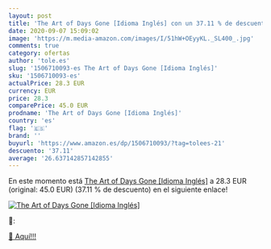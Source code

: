 ```yaml
---
layout: post
title: 'The Art of Days Gone [Idioma Inglés] con un 37.11 % de descuento'
date: 2020-09-07 15:09:02
image: 'https://m.media-amazon.com/images/I/51hW+OEyyKL._SL400_.jpg'
comments: true
category: ofertas
author: 'tole.es'
slug: '1506710093-es The Art of Days Gone [Idioma Inglés]'
sku: '1506710093-es'
actualPrice: 28.3 EUR
currency: EUR
price: 28.3
comparePrice: 45.0 EUR
prodname: 'The Art of Days Gone [Idioma Inglés]'
country: 'es'
flag: '🇪🇸'
brand: ''
buyurl: 'https://www.amazon.es/dp/1506710093/?tag=tolees-21'
descuento: '37.11'
average: '26.637142857142855'
---
```


En este momento está [The Art of Days Gone [Idioma Inglés]](https://www.amazon.es/dp/1506710093/?tag=tolees-21) a 28.3 EUR (original: 45.0 EUR) (37.11 %  de descuento) en el siguiente enlace!

[![The Art of Days Gone [Idioma Inglés]](https://m.media-amazon.com/images/I/51hW+OEyyKL._SL400_.jpg)](https://www.amazon.es/dp/1506710093/?tag=tolees-21)

🔎:


[🛒 Aquí!!!](https://www.amazon.es/dp/1506710093/?tag=tolees-21)
